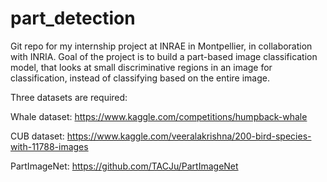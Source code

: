 # part_detection
Git repo for my internship project at INRAE in Montpellier, in collaboration with INRIA. Goal of the project is to build a part-based image classification model, that looks at small discriminative regions in an image for classification, instead of classifying based on the entire image.

Three datasets are required:

Whale dataset: https://www.kaggle.com/competitions/humpback-whale

CUB dataset:
https://www.kaggle.com/veeralakrishna/200-bird-species-with-11788-images

PartImageNet: https://github.com/TACJu/PartImageNet